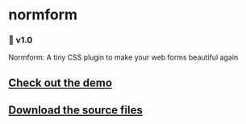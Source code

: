 # normform

### 📝 v1.0

Normform: A tiny CSS plugin to make your web forms beautiful again

## [Check out the demo](https://bradleytaunt.github.io/normform/)

## [Download the source files](https://github.com/bradleytaunt/normform/blob/master/normform.zip)

